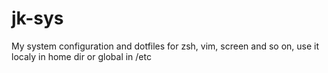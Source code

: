 jk-sys
======

My system configuration and dotfiles for zsh, vim, screen and so on, use it localy in home dir or global in /etc

